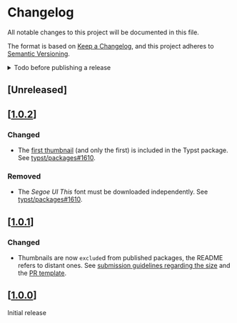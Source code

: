 # Changelog

All notable changes to this project will be documented in this file.

The format is based on [Keep a Changelog](https://keepachangelog.com/en/1.1.0/),
and this project adheres to [Semantic Versioning](https://semver.org/spec/v2.0.0.html).

<details>
<summary>Todo before publishing a release</summary>

1. Run [typos](https://github.com/crate-ci/typos)
1. Update the version number in [`typst.toml`](./typst.toml)
1. Package locally under the `@preview` prefix with `just install-preview`
1. Update the `#import` line of [`template/main.typ`](template/main.typ) to target the new version
1. Check that everything works (except the font) when starting a new project from this template with `typst init @preview/paris-saclay-thesis-flat:<version>`
1. Here in the CHANGELOG, add a new heading after [Unreleased] with the new version number.
   Link this heading to `https://github.com/sebmestrallet/typst-paris-saclay-thesis-flat/releases/tag/<version-tag>`
1. Update the version number in the [`README.md`](./README.md) "Configuration" section
1. Update the version number in [`CITATION.cff`](./CITATION.cff)
1. Commit, tag and push, to trigger the GitHub Action creating a branch in [`sebmestrallet/typst-packages`](https://github.com/sebmestrallet/typst-packages), from which a PR can be created against [`typst/packages`](https://github.com/typst/packages/)

</details>

## [Unreleased]

## [[1.0.2](https://github.com/sebmestrallet/typst-paris-saclay-thesis-flat/releases/tag/v1.0.2)]

### Changed

- The [first thumbnail](./thumbnails/p1.png) (and only the first) is included in the Typst package. See [typst/packages#1610](https://github.com/typst/packages/pull/1610).

### Removed

- The _Segoe UI This_ font must be downloaded independently. See [typst/packages#1610](https://github.com/typst/packages/pull/1610).

## [[1.0.1](https://github.com/sebmestrallet/typst-paris-saclay-thesis-flat/releases/tag/v1.0.1)]

### Changed

- Thumbnails are now `exclude`d from published packages, the README refers to distant ones. See [submission guidelines regarding the size](https://github.com/typst/packages/blob/c785a41613cd9e4257cb2b697f90894f84629a14/README.md#submission-guidelines) and the [PR template](https://github.com/typst/packages/blob/main/.github/pull_request_template.md).

## [[1.0.0](https://github.com/sebmestrallet/typst-paris-saclay-thesis-flat/releases/tag/v1.0.0)]

Initial release

